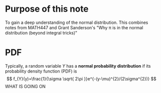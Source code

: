 # Purpose of this note
To gain a deep understanding of the normal distribution. This combines notes from MATH447 and Grant Sanderson's "Why π is in the normal distribution (beyond integral tricks)"

# PDF
Typically, a random variable $Y$ has a **normal probability distribution** if its probability density function (PDF) is
$$
f_{Y}(y)=\frac{1}{\sigma \sqrt{ 2\pi }}e^{-(y-\mu)^{2}/(2\sigma^{2})}
$$
WHAT IS GOING ON 